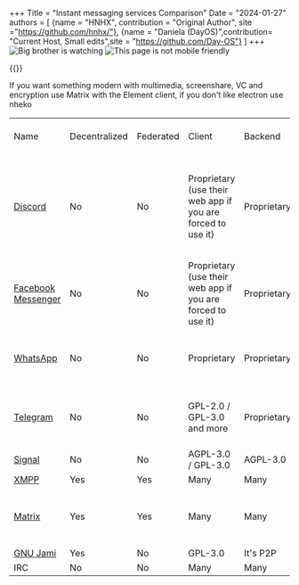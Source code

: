 +++
Title = "Instant messaging services Comparison"
Date = "2024-01-27"
authors = [
    {name = "HNHX", contribution = "Original Author", site ="https://github.com/hnhx/"},
    {name = "Daniela (DayOS)",contribution= "Current Host, Small edits",site = "https://github.com/Day-OS"}
]
+++
![Big brother is watching](/nb-bbbut.gif)
![This page is not mobile friendly](/mobiles.gif)

{{<warning-paranoidfemby />}}

If you want something modern with multimedia, screenshare, VC and encryption use Matrix with the Element client, if you don't like electron use nheko

<table>
    <tr class="purple-bg">
        <td>Name</td>
        <td>Decentralized</td>
        <td>Federated</td>
        <td>Client</td>
        <td>Backend</td>
        <td>End-to-end encryption</td>
        <td>Summary</td>
    </tr>
    <tr>
        <td><a href="https://discord.com/">Discord</a></td>
        <td class="red-bg">No</td>
        <td class="red-bg">No</td>
        <td class="red-bg">Proprietary (use their web app if you are forced to use it)</td>
        <td class="red-bg">Proprietary</td>
        <td class="red-bg">No</td>
        <td class="red-bg">If you sing up from TOR it will ask you for your mobile number. Spyware for the cattle, avoid it at all cost.</td>
    </tr>
    <tr>
        <td><a href="https://www.messenger.com/">Facebook Messenger</a></td>
        <td class="red-bg">No</td>
        <td class="red-bg">No</td>
        <td class="red-bg">Proprietary (use their web app if you are forced to use it)</td>
        <td class="red-bg">Proprietary</td>
        <td class="red-bg">No</td>
        <td class="red-bg">Made by Facebook, avoid it at all cost.</td>
    </tr>
    <tr>
        <td><a href="https://www.whatsapp.com/">WhatsApp</a></td>
        <td class="red-bg">No</td>
        <td class="red-bg">No</td>
        <td class="red-bg">Proprietary</td>
        <td class="red-bg">Proprietary</td>
        <td class="yellow-bg">They claim it's end-to-end encrypted</td>
        <td class="red-bg">Made by Facebook, avoid it at all cost.</td>
    </tr>
    <tr>
        <td><a href="https://telegram.org/">Telegram</a></td>
        <td class="red-bg">No</td>
        <td class="red-bg">No</td>
        <td class="green-bg">GPL-2.0 / GPL-3.0 and more</td>
        <td class="red-bg">Proprietary</td>
        <td class="yellow-bg">They claim it's end-to-end encrypted</td>
        <td class="red-bg">Avoid it</td>
    </tr>
    <tr>
        <td><a href="https://signal.org/en/">Signal</a></td>
        <td class="red-bg">No</td>
        <td class="red-bg">No</td>
        <td class="green-bg">AGPL-3.0 / GPL-3.0</td>
        <td class="green-bg">AGPL-3.0</td>
        <td class="green-bg">Yes</td>
        <td class="green-bg">Recommended</td>
    </tr>
    <tr>
        <td><a href="https://xmpp.org/">XMPP</a></td>
        <td class="green-bg">Yes</td>
        <td class="green-bg">Yes</td>
        <td class="green-bg">Many</td>
        <td class="green-bg">Many</td>
        <td class="green-bg">Yes</td>
        <td class="green-bg">Recommended</td>
    </tr>
    <tr>
        <td><a href="https://matrix.org/">Matrix</a></td>
        <td class="green-bg">Yes</td>
        <td class="green-bg">Yes</td>
        <td class="green-bg">Many</td>
        <td class="green-bg">Many</td>
        <td class="green-bg">Yes</td>
        <td class="green-bg">Recommended but avoid using the matrix.org homeserver</td>
    </tr>
    <tr>
        <td><a href="https://jami.net/">GNU Jami</a></td>
        <td class="green-bg">Yes</td>
        <td class="red-bg">No</td>
        <td class="green-bg">GPL-3.0</td>
        <td>It's P2P</td>
        <td class="green-bg">Yes</td>
        <td class="green-bg">Recommended</td>
    </tr>
    <tr>
        <td>IRC</td>
        <td class="red-bg">No</td>
        <td class="red-bg">No</td>
        <td class="green-bg">Many</td>
        <td class="green-bg">Many</td>
        <td class="red-bg">No</td>
        <td class="green-bg">Recommended</td>
    </tr>
</table>